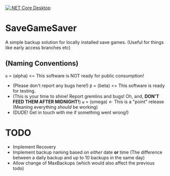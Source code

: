 [![.NET Core Desktop](https://github.com/TheNoviceProspect/SaveGameSaver/actions/workflows/dotnet-desktop.yml/badge.svg?branch=main&event=release)](https://github.com/TheNoviceProspect/SaveGameSaver/actions/workflows/dotnet-desktop.yml)

# SaveGameSaver
A simple backup solution for locally installed save games. (Useful for things like early access branches etc)

## (Naming Conventions)

`α` = (alpha) <= This software is NOT ready for public consumption!
 - (Please don't report any bugs here!)
`β` = (beta) <= This software is ready for testing.
 - (This is your time to shine! Report gremlins and bugs! Oh, and, **DON'T FEED THEM AFTER MIDNIGHT!**)
`ω` = (omega) <- This is a "point" release (Meaning everything *should* be working)
 - (DUDE! Get in touch with me if something went wrong!)

# TODO

 - Implement Recovery
 - Implement backup naming based on *either* date **or** time (The difference between a daily backup and up to 10 backups in the same day)
 - Allow change of MaxBackups (which would also affect the previous todo)